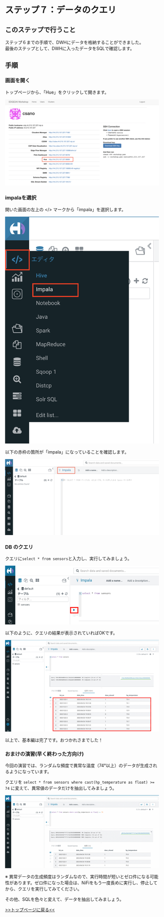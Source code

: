 # ステップ７：データのクエリ

## このステップで行うこと

ステップ６までの手順で、DWHにデータを格納することができました。<br>
最後のステップとして、DWHに入ったデータをSQLで確認します。

## 手順

### 画面を開く

トップページから、「Hue」をクリックして開きます。

![](screenshots_lab01/Hue_open.png "")

### impalaを選択

開いた画面の左上の </> マークから「impala」を選択します。

![](screenshots_lab01/select_impala.png "")

以下の赤枠の箇所が「impala」になっていることを確認します。

![](screenshots_lab01/impala_selected.png "")

### DB のクエリ

クエリに`select * from sensors`と入力し、実行してみましょう。

![run_query.png](screenshots_lab07%2Frun_query.png)

以下のように、クエリの結果が表示されていればOKです。

![query_result.png](screenshots_lab07%2Fquery_result.png)

以上で、基本編は完了です。おつかれさまでした！

### おまけの演習(早く終わった方向け)

今回の演習では、ランダムな頻度で異常な温度（74°以上）のデータが生成されるようになっています。

クエリを `select * from sensors where cast(hp_temperature as float) >= 74` に変えて、異常値のデータだけを抽出してみましょう。

![abnormal.png](screenshots_lab07%2Fabnormal.png)

※ 異常データの生成頻度はランダムなので、実行時間が短いとゼロ件になる可能性があります。ゼロ件になった場合は、NiFiをもう一度長めに実行し、停止してから、クエリを実行してみてください。

その他、SQLを色々と変えて、データを抽出してみましょう。

[>>トップページに戻る<<](00_top.md)